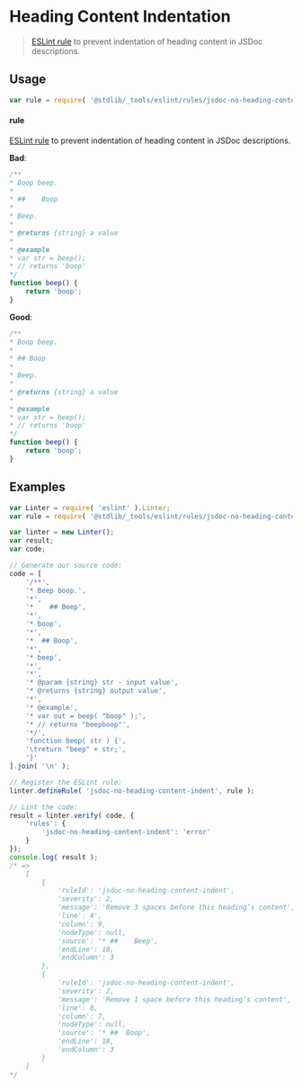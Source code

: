 # Heading Content Indentation

> [ESLint rule][eslint-rules] to prevent indentation of heading content in JSDoc descriptions.

<section class="intro">

</section>

<!-- /.intro -->

<section class="usage">

## Usage

```javascript
var rule = require( '@stdlib/_tools/eslint/rules/jsdoc-no-heading-content-indent' );
```

#### rule

[ESLint rule][eslint-rules] to prevent indentation of heading content in JSDoc descriptions.

**Bad**:

<!-- eslint-disable stdlib/jsdoc-no-heading-content-indent, stdlib/jsdoc-markdown-remark -->

```javascript
/**
* Boop beep.
*
* ##    Boop
*
* Beep.
*
* @returns {string} a value
*
* @example
* var str = beep();
* // returns 'boop'
*/
function beep() {
    return 'boop';
}
```

**Good**:

```javascript
/**
* Boop beep.
*
* ## Boop
*
* Beep.
*
* @returns {string} a value
*
* @example
* var str = beep();
* // returns 'boop'
*/
function beep() {
    return 'boop';
}
```

</section>

<!-- /.usage -->

<section class="examples">

## Examples

<!-- eslint no-undef: "error" -->

```javascript
var Linter = require( 'eslint' ).Linter;
var rule = require( '@stdlib/_tools/eslint/rules/jsdoc-no-heading-content-indent' );

var linter = new Linter();
var result;
var code;

// Generate our source code:
code = [
    '/**',
    '* Beep boop.',
    '*',
    '*    ## Beep',
    '*',
    '* boop',
    '*',
    '*  ## Boop',
    '*',
    '* beep',
    '*',
    '*',
    '* @param {string} str - input value',
    '* @returns {string} output value',
    '*',
    '* @example',
    '* var out = beep( "boop" );',
    '* // returns "beepboop"',
    '*/',
    'function beep( str ) {',
    '\treturn "beep" + str;',
    '}'
].join( '\n' );

// Register the ESLint rule:
linter.defineRule( 'jsdoc-no-heading-content-indent', rule );

// Lint the code:
result = linter.verify( code, {
    'rules': {
        'jsdoc-no-heading-content-indent': 'error'
    }
});
console.log( result );
/* =>
    [
        {
            'ruleId': 'jsdoc-no-heading-content-indent',
            'severity': 2,
            'message': 'Remove 3 spaces before this heading’s content',
            'line': 4',
            'column': 9,
            'nodeType': null,
            'source': '* ##    Beep',
            'endLine': 18,
            'endColumn': 3
        },
        {
            'ruleId': 'jsdoc-no-heading-content-indent',
            'severity': 2,
            'message': 'Remove 1 space before this heading’s content',
            'line': 8,
            'column': 7,
            'nodeType': null,
            'source': '* ##  Boop',
            'endLine': 18,
            'endColumn': 3
        }
    ]
*/
```

</section>

<!-- /.examples -->

<section class="links">

[eslint-rules]: https://eslint.org/docs/developer-guide/working-with-rules

</section>

<!-- /.links -->
